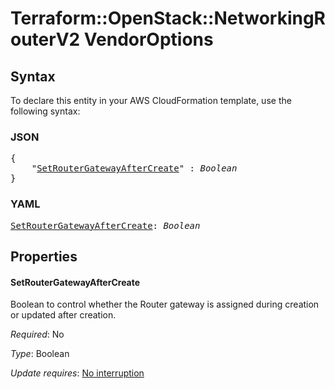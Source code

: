 # Terraform::OpenStack::NetworkingRouterV2 VendorOptions

## Syntax

To declare this entity in your AWS CloudFormation template, use the following syntax:

### JSON

<pre>
{
    "<a href="#setroutergatewayaftercreate" title="SetRouterGatewayAfterCreate">SetRouterGatewayAfterCreate</a>" : <i>Boolean</i>
}
</pre>

### YAML

<pre>
<a href="#setroutergatewayaftercreate" title="SetRouterGatewayAfterCreate">SetRouterGatewayAfterCreate</a>: <i>Boolean</i>
</pre>

## Properties

#### SetRouterGatewayAfterCreate

Boolean to control whether
the Router gateway is assigned during creation or updated after creation.

_Required_: No

_Type_: Boolean

_Update requires_: [No interruption](https://docs.aws.amazon.com/AWSCloudFormation/latest/UserGuide/using-cfn-updating-stacks-update-behaviors.html#update-no-interrupt)

